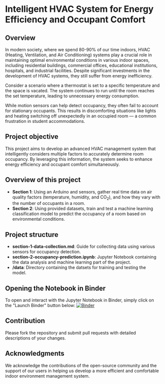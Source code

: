 # Intelligent HVAC System for Energy Efficiency and Occupant Comfort

## Overview

In modern society, where we spend 80-90% of our time indoors, HVAC (Heating, Ventilation, and Air Conditioning) systems play a crucial role in maintaining optimal environmental conditions in various indoor spaces, including residential buildings, commercial offices, educational institutions, hospitals, and industrial facilities. Despite significant investments in the development of HVAC systems, they still suffer from energy inefficiency.

Consider a scenario where a thermostat is set to a specific temperature and the space is vacated. The system continues to run until the room reaches the set temperature, leading to unnecessary energy consumption. 

While motion sensors can help detect occupancy, they often fail to account for stationary occupants. This results in discomforting situations like lights and heating switching off unexpectedly in an occupied room — a common frustration in student accommodations.

## Project objective

This project aims to develop an advanced HVAC management system that intelligently considers multiple factors to accurately determine room occupancy. By leveraging this information, the system seeks to enhance energy efficiency and occupant comfort simultaneously.

## Overview of this project
- **Section 1**: Using an Arduino and sensors, gather real time data on air quality factors (temperature, humidity, and CO<sub>2</sub>), and how they vary with the number of occupants in a room.
- **Section 2**: Using provided datasets, train and test a machine learning classification model to predict the occupancy of a room based on environmental conditions.

## Project structure

- **section-1-data-collection.md**: Guide for collecting data using various sensors for occupancy detection.
- **section-2-occupancy-prediction.ipynb**: Jupyter Notebook containing the data analysis and machine learning part of the project.
- **/data**: Directory containing the datsets for training and testing the model.

## Opening the Notebook in Binder

To open and interact with the Jupyter Notebook in Binder, simply click on the "Launch Binder" button below:
[![Binder](https://mybinder.org/badge_logo.svg)](https://mybinder.org/v2/gh/ZahinMai/HVAC-Occupancy-Detection/24e011426a0db1759d9913ed93d94f7eca4a7b78?urlpath=lab%2Ftree%2Foccupancy-prediction.ipynb)


## Contribution

Please fork the repository and submit pull requests with detailed descriptions of your changes.


## Acknowledgments

We acknowledge the contributions of the open-source community and the support of our users in helping us develop a more efficient and comfortable indoor environment management system.
